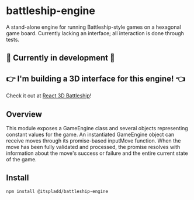 # battleship-engine
A stand-alone engine for running Battleship-style games on a hexagonal game board. Currently lacking an interface; all interaction is done through tests.

## 🚧 Currently in development 🚧

## 👉 I'm building a 3D interface for this engine! 👈

Check it out at [React 3D Battleship](https://github.com/itspladd/react-3d-battleship)!

## Overview

This module exposes a GameEngine class and several objects representing constant values for the game. An instantiated GameEngine object can receive moves through its promise-based inputMove function. When the move has been fully validated and processed, the promise resolves with information about the move's success or failure and the entire current state of the game.

## Install

`npm install @itspladd/battleship-engine`
